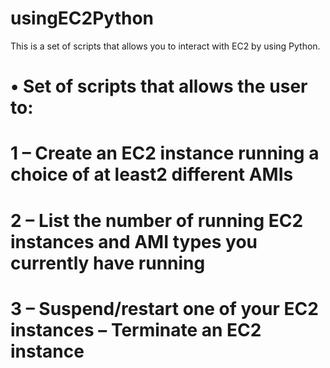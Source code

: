 # usingEC2Python
This is a set of scripts that allows you to interact with EC2 by using Python.

# •  Set of scripts that allows the user to:
# 1	–  Create an EC2 instance running a choice of at least2 different AMIs
# 2	–  List the number of running EC2 instances and AMI types you currently have running
# 3	–  Suspend/restart one of your EC2 instances – Terminate an EC2 instance
